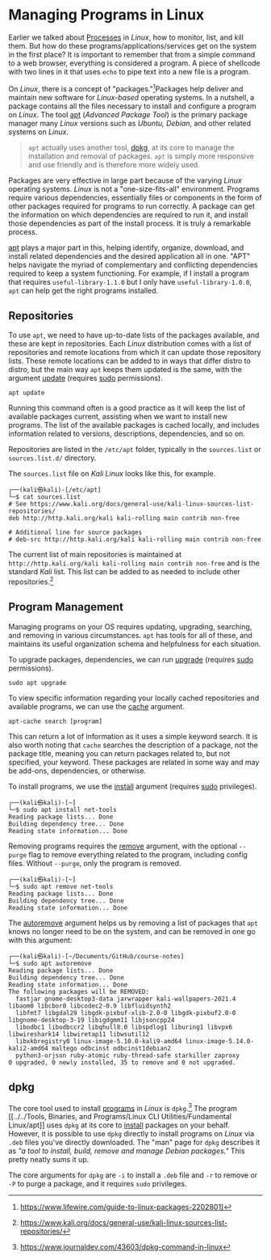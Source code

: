 # Managing Programs in Linux
Earlier we talked about [Processes](12%20Processes%20and%20Monitoring.md#Processes) in *Linux*, how to monitor, list, and kill them. But how do these programs/applications/services get on the system in the first place? It is important to remember that from a simple command to a web browser, everything is considered a program. A piece of shellcode with two lines in it that uses `echo` to pipe text into a new file is a program. 

On *Linux*, there is a concept of "packages."[^1]Packages help deliver and maintain new software for *Linux-based* operating systems. In a nutshell, a package contains all the files necessary to install and configure a program on *Linux*. The tool [apt](../../Tools,%20Binaries,%20and%20Programs/Linux%20CLI%20Utilities/Fundamental%20Linux/apt.md) (*Advanced Package Tool*) is the primary package manager many *Linux* versions such as *Ubuntu, Debian*, and other related systems on *Linux*.

> `apt` actually uses another tool, [dpkg](../../Tools,%20Binaries,%20and%20Programs/Linux%20CLI%20Utilities/Fundamental%20Linux/dpkg.md), at its core to manage the installation and removal of packages. `apt` is simply more responsive and use friendly and is therefore more widely used.

Packages are very effective in large part because of the varying *Linux* operating systems. *Linux* is not a "one-size-fits-all" environment. Programs require various dependencies, essentially files or components in the form of other packages required for programs to run correctly. A package can get the information on which dependencies are required to run it, and install those dependencies as part of the install process. It is truly a remarkable process. 

[apt](../../Tools,%20Binaries,%20and%20Programs/Linux%20CLI%20Utilities/Fundamental%20Linux/apt.md) plays a major part in this, helping identify, organize, download, and install related dependencies and the desired application all in one. "APT" helps navigate the myriad of complementary and conflicting dependencies required to keep a system functioning. For example, if I install a program that requires `useful-library-1.1.0` but I only have `useful-library-1.0.0`, `apt` can help get the right programs installed. 

## Repositories

To use `apt`, we need to have up-to-date lists of the packages available, and these are kept in repositories. Each *Linux* distribution comes with a list of repositories and remote locations from which it can update those repository lists. These remote locations can be added to in ways that differ distro to distro, but the main way `apt` keeps them updated is the same, with the argument [update](../../Tools,%20Binaries,%20and%20Programs/Linux%20CLI%20Utilities/Fundamental%20Linux/apt.md#update) (requires [sudo](../../Tools,%20Binaries,%20and%20Programs/Linux%20CLI%20Utilities/Fundamental%20Linux/sudo.md) permissions). 

```
apt update
```

Running this command often is a good practice as it will keep the list of available packages current, assisting when we want to install new programs. The list of the available packages is cached locally, and includes information related to versions, descriptions, dependencies, and so on. 

Repositories are listed in the `/etc/apt` folder, typically in the `sources.list` or `sources.list.d/` directory. 

The `sources.list` file on *Kali Linux* looks like this, for example. 

```
┌──(kali㉿kali)-[/etc/apt]
└─$ cat sources.list       
# See https://www.kali.org/docs/general-use/kali-linux-sources-list-repositories/
deb http://http.kali.org/kali kali-rolling main contrib non-free

# Additional line for source packages
# deb-src http://http.kali.org/kali kali-rolling main contrib non-free
```

The current list of main repositories is maintained at `http://http.kali.org/kali kali-rolling main contrib non-free` and is the standard *Kali* list. This list can be added to as needed to include other repositories.[^2]

## Program Management

Managing programs on your OS requires updating, upgrading, searching, and removing in various circumstances. `apt` has tools for all of these, and maintains its useful organization schema and helpfulness for each situation.

To upgrade packages, dependencies, we can run [upgrade](../../Tools,%20Binaries,%20and%20Programs/Linux%20CLI%20Utilities/Fundamental%20Linux/apt.md#upgrade) (requires [sudo](../../Tools,%20Binaries,%20and%20Programs/Linux%20CLI%20Utilities/Fundamental%20Linux/sudo.md) permissions).

```
sudo apt upgrade
```

To view specific information regarding your locally cached repositories and available programs, we can use the [cache](../../Tools,%20Binaries,%20and%20Programs/Linux%20CLI%20Utilities/Fundamental%20Linux/apt.md#cache) argument. 

```
apt-cache search [program]
```

This can return a lot of information as it uses a simple keyword search. It is also worth noting that `cache` searches the description of a package, not the package title, meaning you can return packages related to, but not specified, your keyword. These packages are related in some way and may be add-ons, dependencies, or otherwise. 

To install programs, we use the [install](../../Tools,%20Binaries,%20and%20Programs/Linux%20CLI%20Utilities/Fundamental%20Linux/apt.md#install) argument (requires [sudo](../../Tools,%20Binaries,%20and%20Programs/Linux%20CLI%20Utilities/Fundamental%20Linux/sudo.md) privileges).

```
┌──(kali㉿kali)-[~]
└─$ sudo apt install net-tools 
Reading package lists... Done
Building dependency tree... Done
Reading state information... Done
```

Removing programs requires the [remove](../../Tools,%20Binaries,%20and%20Programs/Linux%20CLI%20Utilities/Fundamental%20Linux/apt.md#remove) argument, with the optional `--purge` flag to remove everything related to the program, including config files. Without `--purge`, only the program is removed. 

```
┌──(kali㉿kali)-[~]
└─$ sudo apt remove net-tools
Reading package lists... Done
Building dependency tree... Done
Reading state information... Done
```

The [autoremove](../../Tools,%20Binaries,%20and%20Programs/Linux%20CLI%20Utilities/Fundamental%20Linux/apt.md#autoremove) argument helps us by removing a list of packages that `apt` knows no longer need to be on the system, and can be removed in one go with this argument:

```
┌──(kali㉿kali)-[~/Documents/GitHub/course-notes]
└─$ sudo apt autoremove                   
Reading package lists... Done
Building dependency tree... Done
Reading state information... Done
The following packages will be REMOVED:
  fastjar gnome-desktop3-data jarwrapper kali-wallpapers-2021.4 libaom0 libcbor0 libcodec2-0.9 libfluidsynth2
  libfmt7 libgdal29 libgdk-pixbuf-xlib-2.0-0 libgdk-pixbuf2.0-0 libgnome-desktop-3-19 libigdgmm11 libjsoncpp24
  libodbc1 libodbccr2 libqhull8.0 libspdlog1 liburing1 libvpx6 libwireshark14 libwiretap11 libwsutil12
  libxkbregistry0 linux-image-5.10.0-kali9-amd64 linux-image-5.14.0-kali2-amd64 maltego odbcinst odbcinst1debian2
  python3-orjson ruby-atomic ruby-thread-safe starkiller zaproxy
0 upgraded, 0 newly installed, 35 to remove and 0 not upgraded.
```

## dpkg

The core tool used to install [programs](../../../Knowledge%20Base/Linux%20Fundamentals/13%20Managing%20Programs%20in%20Linux.md) in *Linux* is `dpkg`.[^3] The program [[../../Tools, Binaries, and Programs/Linux CLI Utilities/Fundamental Linux/apt]] uses `dpkg` at its core to [install](../../Tools,%20Binaries,%20and%20Programs/Linux%20CLI%20Utilities/Fundamental%20Linux/apt.md#install) packages on your behalf. However, it is possible to use `dpkg` directly to install programs on *Linux* via `.deb` files you've directly downloaded. The "man" page for `dpkg` describes it as *"a tool to install, build, remove and manage Debian packages."* This pretty neatly sums it up. 

The core arguments for `dpkg` are `-i` to install a `.deb` file and `-r` to remove or `-P` to purge a package, and it requires `sudo` privileges. 


[^1]: https://www.lifewire.com/guide-to-linux-packages-2202801]
[^2]:https://www.kali.org/docs/general-use/kali-linux-sources-list-repositories/
[^3]:https://www.journaldev.com/43603/dpkg-command-in-linux